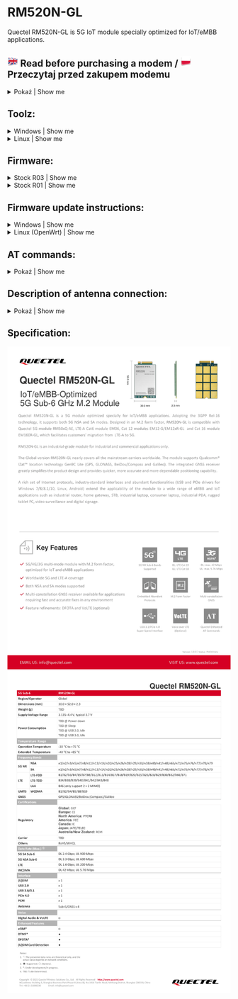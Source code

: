 # RM520N-GL
Quectel RM520N-GL is 5G IoT module specially optimized for IoT/eMBB applications.


## <img src="https://raw.githubusercontent.com/4IceG/Personal_data/master/dooffy_design_icons_EU_flags_United_Kingdom.png" height="24"> Read before purchasing a modem / <img src="https://raw.githubusercontent.com/4IceG/Personal_data/master/dooffy_design_icons_EU_flags_Poland.png" height="24"> Przeczytaj przed zakupem modemu
<details>
   <summary>Pokaż | Show me</summary>

> Check what bands modem aggregates from your location. What aggregation combinations it supports. Often, one modem model has several revisions dedicated to the region in which it is intended to work.

> Sprawdź jakie pasma z twojej lokalizacji agreguje modem. Jakie obsługuje kombinacje agregacji. Często jeden model modemu ma kilka rewizji dedykowanych dla regionu w którym ma pracować.

<a href="https://github.com/4IceG/RM520N-GL/raw/main/Documents/Quectel_RM520N-GL_CA&EN-DC_Features_V1.0.xls" title="Quectel_RM520N-GL_CA&EN-DC_Features_V1.0.xls">Quectel_RM520N-GL_CA&EN-DC_Features_V1.0.xls</a>

</details>

## Toolz:
<details>
   <summary>Windows | Show me</summary>

<a href="https://github.com/4IceG/RM520N-GL/blob/main/Toolz/Quectel_Windows_USB_Driver(Q)_NDIS_V2.6.0.zip" title="Quectel_Windows_USB_Driver(Q)_NDIS_V2.6.0">Quectel Windows USB Driver(Q) NDIS V2.6.0</a>
 
<a href="https://drive.google.com/file/d/1nB-yBeqBCMLUXKLWNYVxs8VX6AXw9eOn/view?usp=sharing" title="Quectel_Windows_USB_DriverQ_NDIS_V2.4.6">Quectel Windows USB Driver(Q) NDIS V2.4.6</a>

<a href="https://drive.google.com/file/d/1UAgRqwF_ygA5USnoJLXfBhvlh5NrNgke/view?usp=sharing" title="Quectel_Windows_USB_DriverQ_NDIS_V2.4.6">Quectel Windows USB Driver(Q) MBIM V1.3.1</a>

<a href="https://www.waveshare.com/w/upload/d/df/Quectel_Windows_USB_Driver%28Q%29_RNDIS_V1.0.9.zip" title="RNDIS_V1.0.9.zip">Quectel Windows USB Driver(Q) RNDIS V1.0.9</a>

<a href="https://drive.google.com/file/d/1zYvH2cFQNXHGCScX14ksruG7wFgxqKls/view?usp=sharing" title="QFlash.V6.9.EN">QFlash V6.9 EN</a> `filename is password`

<a href="https://drive.google.com/file/d/1XeiSymetx_PGJ5ttKo97vUICqGKwbgZz/view?usp=sharing" title="QFlash_PCIE_V1.0">QFlash_PCIE_V1.0</a> `filename is password`

<a href="https://drive.google.com/file/d/1hrXW2u9Jrt4M9jzB1mh8wpOKAGuEXoTN/view?usp=sharing" title="QFlash.V6.3.EN">QFlash V6.3 EN</a>

<a href="https://drive.google.com/file/d/1j3Wy_znL2ajt2_Rc4gejgoJRcp8ieQLm/view?usp=sharing" title="QFlash.V5.8.EN">QFlash V5.8 EN</a>

<a href="https://drive.google.com/file/d/1Gx1Ab5uLSAOaIlWzKHS17qE3Wo9hVQ7i/view?usp=sharing" title="Qnavigator_V1.6.10">Qnavigator V1.6.10</a>

<a href="https://drive.google.com/file/d/1_s2tsLvVxjqN16O672-2sdwD6DZsmw9j/view?usp=sharing" title="Qnavigator_V1.6.9.1.zip">Qnavigator V1.6.9.1</a>

<a href="https://drive.google.com/file/d/1xVw5IBowlKn7HPqfyYfoZdBx1p5Xs7aU/view?usp=sharing" title="QCOM_V1.6">QCOM V1.6</a>

</details>

<details>
   <summary>Linux | Show me</summary>

<a href="https://github.com/4IceG/RM520N-GL/blob/main/Toolz/QFirehose_Linux_Android_V1.4.17.zip" title="QFirehose_Linux_Android_V1.4.17">QFirehose V1.4.17</a>

<a href="https://github.com/4IceG/RM520N-GL/blob/main/Toolz/QFirehose_Linux_Android_V1.4.15.zip" title="QFirehose_Linux_Android_V1.4.15">QFirehose V1.4.15</a>

<a href="https://github.com/4IceG/RM520N-GL/blob/main/Toolz/QFirehose_Linux_Android_V1.4.11.zip" title="QFirehose_Linux_Android_V1.4.11">QFirehose V1.4.11</a>

<a href="https://drive.google.com/file/d/1Jn4gzJRCzX_pzmGOqurwqAQMLiQsShV4/view?usp=drive_link" title="DFOTA Generation Tool">DFOTA Generation Tool</a>

<a href="https://drive.google.com/file/d/1V9zK4IWE0zuZxEpAr2JOm4AID0yZrm6h/view?usp=drive_link" title="Quectel_Linux_PCIE_MHI_Driver_V1.3.3">Quectel Linux PCIE MHI Driver V1.3.3</a>

<a href="https://drive.google.com/file/d/1amE1TgwuLh0bgos1T6rQMphIOnv_f1_T/view?usp=drive_link" title="Quectel_Linux_Android_SPRD_PCIE_Driver_V1.1.1">Quectel Linux Android SPRD PCIE Driver V1.1.1</a>

<a href="https://drive.google.com/file/d/1Sh4BHusGdrteIZCUN63SngR32zRfiGDC/view?usp=drive_link" title="Quectel_Linux_Android_QMI_WWAN_Driver_V1.2.1">Quectel Linux Android QMI WWAN_Driver V1.2.1</a>

<a href="https://drive.google.com/file/d/1iTC4nbNNMtpxrKFLDYvseReA8vR9Quwh/view?usp=drive_link" title="Quectel_Linux_Android_GobiNet_Driver_V1.6.3">Quectel Linux Android GobiNet Driver V1.6.3</a>

</details>

## Firmware:
<details>
   <summary>Stock R03 | Show me</summary>

| Date | Version | Hint | Link |
| --- | --- | --- | --- |
| `2024-08-09` | *RM520NGLAAR03A04M4G_01.202.01.202* | `Firmware cannot be downgraded to ver. released before RM520NGLAAR01A07M4G_01.200.01.200` | <a href="https://drive.google.com/file/d/1nxSlNFDswOYnhsx_0yM78iewsvdBD69V/view?usp=sharing">Download</a> |
| `2024-03-28` | *RM520NGLAAR03A03M4G_01.201.01.201* | `Firmware cannot be downgraded to ver. released before RM520NGLAAR01A07M4G_01.200.01.200` | <a href="https://drive.google.com/file/d/1Ta5w3-bOxGe0sudybDyZVUpKbCfExIfL/view?usp=sharing">Download</a> |
| `2023-11-06` | *RM520NGLAAR03A02M4GA* | | <a href="https://drive.google.com/file/d/1v3-lSQCeE0Wls7EXoOgmWn6wvATb5zED/view?usp=drive_link">Download</a> |
| `2023-07-25` | *RM520NGLAAR03A03M4G_01.200.01.200* | | <a href="https://drive.google.com/file/d/1EAJc7d3GXOnuCLCMHRZ65TXSBE5nDaXP/view?usp=drive_link">Download</a> |
| `2023-05-12` | *RM520NGLAAR03A01M4G_01.202.01.202* | | <a href="https://drive.google.com/file/d/18mtwvYxl7BfAwTkFO6j6IhY27oZwonGa/view?usp=sharing">Download</a> |

> R03 is main baseline, it is recommended to use R03.


</details>

<details>
   <summary>Stock R01 | Show me</summary>

| Date | Version | Hint | Link |
| --- | --- | --- | --- |
| `2024-10-09` | *RM520NGLAAR01A08M4G_01.205.01.205* | `Firmware cannot be downgraded to ver. released before RM520NGLAAR01A07M4G_01.200.01.200` | <a href="https://drive.google.com/file/d/1Rs1nv2UmGSmaYmlILJIPPg59J3OBxfyV/view?usp=sharing">Download</a> |
| `2024-06-20` | *RM520NGLAAR01A08M4G_01.204.01.204* | `Firmware cannot be downgraded to ver. released before RM520NGLAAR01A07M4G_01.200.01.200` | <a href="https://drive.google.com/file/d/1Geo5NIgFDmhKH5StLNu5X1jt7QPy1Bt7/view?usp=sharing">Download</a> |
| `2024-04-03` | *RM520NGLAAR01A08M4G_01.203.01.203* | `Firmware cannot be downgraded to ver. released before RM520NGLAAR01A07M4G_01.200.01.200` | <a href="https://drive.google.com/file/d/1pvrxZ8-A3HrJ2fwFmDS-E8UwOoz8Z42U/view?usp=sharing">Download</a> |
| `2024-02-01` | *RM520NGLAAR01A08M4G_01.202.01.202* | `Firmware cannot be downgraded to ver. released before RM520NGLAAR01A07M4G_01.200.01.200` | <a href="https://drive.google.com/file/d/19oO1TA58z1xeloGLL6IogrqBFjnRFmoL/view?usp=sharing">Download</a> |
| `2023-07-20` | *RM520NGLAAR01A08M4G_01.200.01.200* | | <a href="https://drive.google.com/file/d/1HHJ9FR1TgmqzkXhqQ2fq67OuvvhdShKO/view?usp=drive_link">Download</a> |
| `2023-07-12` | *RM520NGLAAR01A07M4G_01.203.01.203* | | <a href="https://drive.google.com/file/d/1CjuJyeSIjM8Mh0aNL-nk7f1nryyQrE-U/view?usp=sharing">Download</a> |
| `2023-03-27` | *RM520NGLAAR01A07M4G_01.201.01.201* | | <a href="https://fw.gl-inet.com/tools/quectel_module_software/RM520NGLAAR01A07M4G_01.201.01.201.zip">Download</a> |
| `2023-01-20` | *RM520NGLAAR01A06M4G_12.001.12.001* | | <a href="https://drive.google.com/file/d/1hlFwz7UbC5mnwsF1ihCEaElTxrdIdnGk/view?usp=sharing">Download</a> |
| `2022-12-26` | *RM520NGLAAR01A06M4G_01.200.01.200* | | <a href="https://drive.google.com/file/d/1NWle7w6LHubee5l4n7EsMuExtVj36lwV/view?usp=sharing">Download</a> |

</details>


## Firmware update instructions:

<details>
   <summary>Windows | Show me</summary>

Step 1.
> Install modem drivers [Quectel_Windows_USB_DriverQ_NDIS_V2.4.6.zip](https://github.com/4IceG/RM520N-GL/blob/main/Drivers/Quectel_Windows_USB_DriverQ_NDIS_V2.4.6.zip) on your system.

Step 2.
> Connect modem to your computer, for example using a USB to m.2 B-key adapter.

Step 3.
> Go to device manager and check if the new COM ports are visible in the system. Restart your computer if the new COM ports are not visible.

![](https://github.com/4IceG/Personal_data/blob/master/5G/fwinst/comportz.png?raw=true)

> Remember the number of the COM port described as "DM Port".

Step 4.
> Run QFlash (Link to download the latest version [QFlash V6.9 EN](https://drive.google.com/file/d/1zYvH2cFQNXHGCScX14ksruG7wFgxqKls/view?usp=sharing)).
> Remember to avoid long paths through the QFlash folder.

> Select the COM port number remembered earlier and set the baud rate.

![](https://github.com/4IceG/Personal_data/blob/master/5G/fwinst/qfa.png?raw=true)

Step 5.
> Load modem firmware (previously unpacked from the archive) into the program.

![](https://github.com/4IceG/Personal_data/blob/master/5G/fwinst/qfb.png?raw=true)

> In the new window, go to the `\update\firehose` folder and select file `partition_complete_p4K_b256K.mbn`. Then click the Open button.

![](https://github.com/4IceG/Personal_data/blob/master/5G/fwinst/qf2.png?raw=true)

Step 6.
> Start updating modem firmware.

![](https://github.com/4IceG/Personal_data/blob/master/5G/fwinst/qf3.png?raw=true)

</details>

<details>
   <summary>Linux (OpenWrt) | Show me</summary>

Step 1.
> Install the qfirehose package.
> In console, run commands.

``` bash
opkg update
opkg install qfirehose
```
Step 2.
> Using WinSCP, copy the extracted modem firmware to the \tmp folder on the router.

Step 3.
> Start updating modem firmware.
> In console, run command.

``` bash
/usr/bin/qfirehose -f /tmp/RM520NGLAAR03A02M4GA
```

</details>


## AT commands:
<details>
   <summary>Pokaż | Show me</summary>

| Date | Version | Link |
| --- | --- | --- |
| `2024-02-07` | *Quectel_RG520N&RG525F&RG5x0F&RM5x0N&RM521F* | <a href="https://github.com/4IceG/RM520N-GL/blob/main/Documents/Quectel_RG520N%26RG525F%26RG5x0F%26RM5x0N%26RM521F_Series_AT_Commands_Manual_V1.0.pdf">Download (View)</a> |
| `2023-07-31` | *Quectel_RM5x0N* | <a href="https://github.com/4IceG/RM520N-GL/blob/main/Documents/Quectel_RM5x0N_AT_Commands_2023_07_31.pdf">Download (View)</a> |
| `2022-08-12` | *Quectel_RM520* | <a href="https://github.com/4IceG/RM520N-GL/blob/main/Documents/Quectel_RM520_AT_Commandsl_2022_08_12.pdf">Download (View)</a> |
| `2021-08-09` | *Quectel_RM5xxQ* | <a href="https://github.com/4IceG/RM520N-GL/blob/main/Documents/Quectel_RM5xxQ_AT_Commands_2021_08_09.pdf">Download (View)</a> |
| `2020-10-09` | *Quectel_RM5xxQ* | <a href="https://github.com/4IceG/RM520N-GL/blob/main/Documents/Quectel_RM5xxQ_AT_Commands_2020_10_09.pdf">Download (View)</a> |

</details>

## Description of antenna connection:
<details>
   <summary>Pokaż | Show me</summary>
 
![](https://github.com/4IceG/Personal_data/blob/master/5G/antenasmall.png?raw=true)
![](https://github.com/4IceG/Personal_data/blob/master/5G/rm520n-gl.PNG?raw=true)

</details>

## Specification:
![](https://github.com/4IceG/Personal_data/blob/master/5G/quectel_rm520n-gl_5g_specification_v1-0-0_preliminary_20210915-1.png?raw=true)
![](https://github.com/4IceG/Personal_data/blob/master/5G/quectel_rm520n-gl_5g_specification_v1-0-0_preliminary_20210915-2.png?raw=true)
